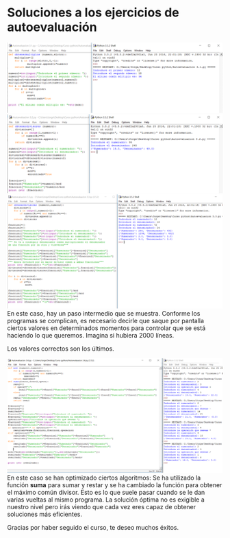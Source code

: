 
# Soluciones a los ejercicios de autoevaluación

![](img/autoevaluacion_3.1.png)
![](img/autoevaluacion_3.2.png)
![](img/autoevaluacion_3.3.png)
En este caso, hay un paso intermedio que se muestra. Conforme los programas se complican, es necesario decirle que saque por pantalla ciertos valores en determinados momentos para controlar que se está haciendo lo que queremos. Imagina si hubiera 2000 líneas. 

Los valores correctos son los últimos.

![](img/autoevaluacion_3.4.png)
En este caso se han optimizado ciertos algoritmos: Se ha utilizado la función **suma** para sumar y restar y se ha cambiado la función para obtener el máximo común divisor. Esto es lo que suele pasar cuando se le dan varias vueltas al mismo programa. La solución óptima no es exigible a nuestro nivel pero irás viendo que cada vez eres capaz de obtener soluciones más eficientes. 

Gracias por haber seguido el curso, te deseo muchos éxitos.

